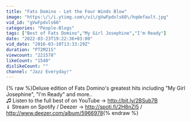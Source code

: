 ```yaml
---
title: "Fats Domino - Let the Four Winds Blow"
image: "https:\/\/i.ytimg.com\/vi\/gVwFpdvls60\/hqdefault.jpg"
vid_id: "gVwFpdvls60"
categories: "People-Blogs"
tags: ["Best of Fats Domino","My Girl Josephine","I'm Ready"]
date: "2022-03-23T19:22:36+03:00"
vid_date: "2016-03-10T13:33:29Z"
duration: "PT2M21S"
viewcount: "221578"
likeCount: "1540"
dislikeCount: ""
channel: "Jazz Everyday!"
---
```

{% raw %}Deluxe edition of Fats Domino's greatest hits including &quot;My Girl Josephine&quot;, &quot;I'm Ready&quot; and more..<br />♫ Listen to the full best of on YouTube → <a rel="nofollow" target="blank" href="http://bit.ly/2BSub7B">http://bit.ly/2BSub7B</a><br />⇓ Stream on Spotify / Deezer → <a rel="nofollow" target="blank" href="http://spoti.fi/2H8nZI5">http://spoti.fi/2H8nZI5</a> / <a rel="nofollow" target="blank" href="http://www.deezer.com/album/5966978">http://www.deezer.com/album/5966978</a>{% endraw %}

